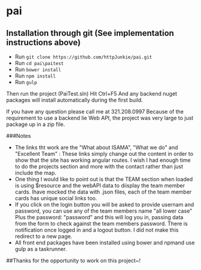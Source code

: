 # pai

## Installation through git (See implementation instructions above)

* Run ```git clone https://github.com/httpJunkie/pai.git```
* Run ```cd pai\paitest```
* Run ```bower install```
* Run ```npm install```
* Run ```gulp```

Then run the project (PaiTest.sln)
Hit Ctrl+F5
And any backend nuget packages will install automatically during the first build.

If you have any question please call me at 321.208.0997
Because of the requirement to use a backend lie Web API, the project was very large to just package up in a zip file.


###Notes
 - The links tht work are the "What about ISAMA",  "What we do" and "Excellent Team" : These links simply change out the content in order to show that the site has working angular routes. I wish I had enough time to do the projects section and more with the contact rather than just include the map. 
 - One thing I would like to point out is that the TEAM section when loaded is using $resource and the webAPI data to diisplay the team member cards. Ihave mocked the data with .json files, each of the team member cards has unique social links too.
 - If you click on the login button you will be asked to provide usernam and password, you can use any of the team members name "all lower case" Plus the password: "password" and this will log you in, passing data from the form to check against the team members password. There is notification once logged in and a logout button. I did not make this redirect to a new page.
 - All front end packages have been installed using bower and npmand use gulp as a taskrunner.

##Thanks for the opportunity to work on this project~!
